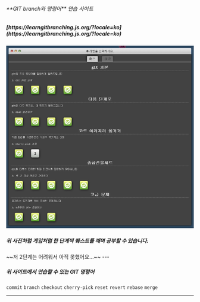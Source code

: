 <h6>**GIT branch와 명령어** 연습 사이트</h6>

<h5>[https://learngitbranching.js.org/?locale=ko](https://learngitbranching.js.org/?locale=ko)</h5>

![사이트 사진](/site.jpg)

<h5>위 사진처럼 게임처럼 한 단계씩 퀘스트를 깨며 공부할 수 있습니다.</h5>
~~저 2단계는 어려워서 아직 못했어요...~~
---

<h5>위 사이트에서 연습할 수 있는 GIT 명령어</h5>

 ``commit``
 `branch`
 `checkout`
 `cherry-pick`
 `reset`
 `revert`
 `rebase`
 `merge`

---
